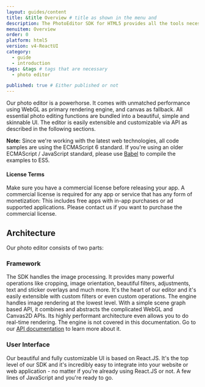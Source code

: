 ```yaml
---
layout: guides/content
title: &title Overview # title as shown in the menu and
description: The PhotoEditor SDK for HTML5 provides all the tools necessary to enhance your product with state-of-the-art photo editing features, effects, and assets.
menuitem: Overview
order: 0
platform: html5
version: v4-ReactUI
category:
  - guide
  - introduction
tags: &tags # tags that are necessary
  - photo editor

published: true # Either published or not
---
```



Our photo editor is a powerhorse. It comes with unmatched performance using WebGL as primary
rendering engine, and canvas as fallback. All essential photo editing functions are bundled into a
beautiful, simple and skinnable UI. The editor is easily extensible and customizable via API as
described in the following sections.

__Note:__ Since we're working with the latest web technologies, all code samples are using the
ECMAScript 6 standard. If you're using an older ECMAScript / JavaScript standard, please use
[Babel](http://babeljs.io/) to compile the examples to ES5.

<div class="documentation__disclaimer">
<h4 id="license-terms">License Terms</h4>
Make sure you have a commercial license before releasing your app.
A commercial license is required for any app or service that has any form of monetization: This
includes free apps with in-app purchases or ad supported applications. Please contact us if you want
to purchase the commercial license.
</div>



## Architecture

Our photo editor consists of two parts:

### Framework
  The SDK handles the image processing.
  It provides many powerful operations like cropping, image
  orientation, beautiful filters, adjustments, text and sticker overlays and much more. It's the
  heart of our editor and it's easily extensible with custom filters or even custom operations.
  The engine handles image rendering at the lowest level. With a simple scene graph based API, it
  combines and abstracts the complicated WebGL and Canvas2D APIs. Its highly performant architecture
  even allows you to do real-time rendering.
  The engine is not covered in this documentation. Go to
  our [API documentation](http://static.photoeditorsdk.com/docs/html5/PhotoEditorSDK.Engine.html) to
  learn more about it.

### User Interface

  Our beautiful and fully customizable UI is based on React.JS. It's the top level of our SDK
  and it's incredibly easy to integrate into your website or web application - no matter if you're
  already using React.JS or not. A few lines of JavaScript and you're ready to go.
